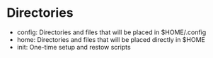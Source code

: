 # Directories
- config: Directories and files that will be placed in $HOME/.config
- home: Directories and files that will be placed directly in $HOME
- init: One-time setup and restow scripts
